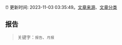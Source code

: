 :alarm_clock: 更新时间: 2023-11-03 03:35:49。[文章来源](/README.md)、[文章分类](/TAGS.md)

## 报告


> 关键字：`报告`、`月报`



